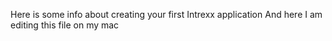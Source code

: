 Here is some info about creating your first Intrexx application
And here I am editing this file on my mac